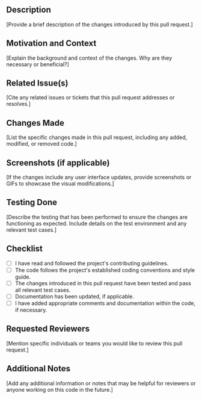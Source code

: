 ## Description

[Provide a brief description of the changes introduced by this pull request.]

## Motivation and Context

[Explain the background and context of the changes. Why are they necessary or beneficial?]

## Related Issue(s)

[Cite any related issues or tickets that this pull request addresses or resolves.]

## Changes Made

[List the specific changes made in this pull request, including any added, modified, or removed code.]

## Screenshots (if applicable)

[If the changes include any user interface updates, provide screenshots or GIFs to showcase the visual modifications.]

## Testing Done

[Describe the testing that has been performed to ensure the changes are functioning as expected. Include details on the test environment and any relevant test cases.]

## Checklist

- [ ] I have read and followed the project's contributing guidelines.
- [ ] The code follows the project's established coding conventions and style guide.
- [ ] The changes introduced in this pull request have been tested and pass all relevant test cases.
- [ ] Documentation has been updated, if applicable.
- [ ] I have added appropriate comments and documentation within the code, if necessary.

## Requested Reviewers

[Mention specific individuals or teams you would like to review this pull request.]

## Additional Notes

[Add any additional information or notes that may be helpful for reviewers or anyone working on this code in the future.]

